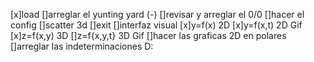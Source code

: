 [x]load
[]arreglar el yunting yard (-)
[]revisar y arreglar el 0/0
[]hacer el config
[]scatter 3d 
[]exit
[]interfaz visual
[x]y=f(x) 2D
[x]y=f(x,t) 2D Gif
[x]z=f(x,y) 3D
[]z=f{x,y,t} 3D Gif
[]hacer las graficas 2D en polares
[]arreglar las indeterminaciones D: 